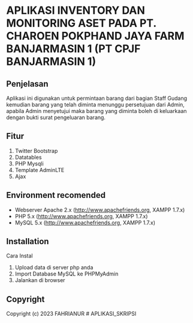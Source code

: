 APLIKASI INVENTORY DAN MONITORING ASET PADA PT. CHAROEN POKPHAND JAYA FARM BANJARMASIN 1
(PT CPJF BANJARMASIN 1)
=========

Penjelasan
------------
Aplikasi ini digunakan untuk permintaan barang dari bagian Staff Gudang kemudian barang yang telah diminta menunggu persetujuan dari Admin, apabila Admin menyetujui maka barang yang diminta boleh di keluarkaan dengan bukti surat pengeluaran barang.

Fitur
------------
1. Twitter Bootstrap
2. Datatables
3. PHP Mysqli
4. Template AdminLTE
5. Ajax

Environment recomended
------------

- Webserver Apache 2.x (http://www.apachefriends.org, XAMPP 1.7.x) 
- PHP 5.x (http://www.apachefriends.org, XAMPP 1.7.x)
- MySQL 5.x (http://www.apachefriends.org, XAMPP 1.7.x)

Installation
------------
Cara Instal
1. Upload data di server php anda 
2. Import Database MySQL ke PHPMyAdmin
3. Jalankan di browser 

Copyright
-------
Copyright (c) 2023 FAHRIANUR
#   A P L I K A S I _ S K R I P S I  
 